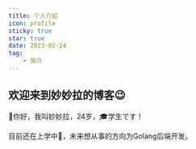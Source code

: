 ```yaml
---
title: 个人介绍
icon: profile
sticky: true
star: true
date: 2023-02-24
tag:
    - 简介
---
```


## 欢迎来到妙妙拉的博客:wink:

👻你好，我叫妙妙拉，24岁，🎓学生です！

目前还在上学中🤞，未来想从事的方向为Golang后端开发。

